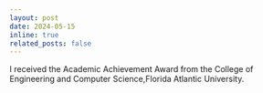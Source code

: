 ```yaml
---
layout: post
date: 2024-05-15
inline: true
related_posts: false
---
```


I received the Academic Achievement Award from the College of Engineering and Computer Science,Florida Atlantic University.